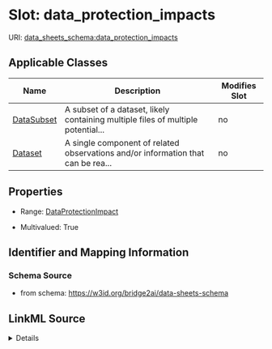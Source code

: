 

# Slot: data_protection_impacts

URI: [data_sheets_schema:data_protection_impacts](https://w3id.org/bridge2ai/data-sheets-schema/data_protection_impacts)



<!-- no inheritance hierarchy -->





## Applicable Classes

| Name | Description | Modifies Slot |
| --- | --- | --- |
| [DataSubset](DataSubset.md) | A subset of a dataset, likely containing multiple files of multiple potential... |  no  |
| [Dataset](Dataset.md) | A single component of related observations and/or information that can be rea... |  no  |







## Properties

* Range: [DataProtectionImpact](DataProtectionImpact.md)

* Multivalued: True





## Identifier and Mapping Information







### Schema Source


* from schema: https://w3id.org/bridge2ai/data-sheets-schema




## LinkML Source

<details>
```yaml
name: data_protection_impacts
from_schema: https://w3id.org/bridge2ai/data-sheets-schema
rank: 1000
multivalued: true
alias: data_protection_impacts
owner: Dataset
domain_of:
- Dataset
range: DataProtectionImpact

```
</details>